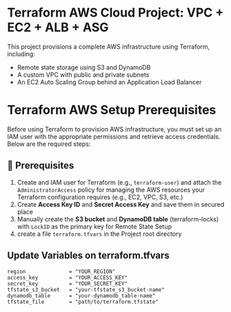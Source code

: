 # Terraform AWS Cloud Project: VPC + EC2 + ALB + ASG
This project provisions a complete AWS infrastructure using Terraform, including:
- Remote state storage using S3 and DynamoDB
- A custom VPC with public and private subnets
- An EC2 Auto Scaling Group behind an Application Load Balancer

# Terraform AWS Setup Prerequisites
Before using Terraform to provision AWS infrastructure, you must set up an IAM user with the appropriate permissions and retrieve access credentials. Below are the required steps:

## 🚀 Prerequisites
1. Create and IAM user for Terraform (e.g., `terraform-user`) and attach the `AdministratorAccess` policy for managing the AWS resources your Terraform configuration requires (e.g., EC2, VPC, S3, etc.)
2. Create **Access Key ID** and **Secret Access Key** and save them in secured place
3. Manually create the **S3 bucket** and **DynamoDB table** (terraform-locks) with `LockID` as the primary key for Remote State Setup
4. create a file  `terraform.tfvars` in the Project root directory

## Update Variables on terraform.tfvars
```shell
region              = "YOUR_REGION"
access_key          = "YOUR_ACCESS_KEY"
secret_key          = "YOUR_SECRET_KEY"
tfstate_s3_bucket   = "your-tfstate_s3_bucket-name"
dynamodb_table      = "your-dynamodb_table-name"
tfstate_file        = "path/to/terraform.tfstate"
```
